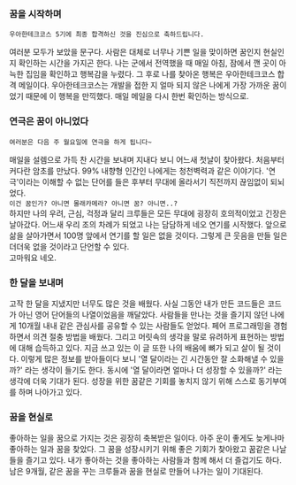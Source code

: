 
### 꿈을 시작하며
```
우아한테크코스 5기에 최종 합격하신 것을 진심으로 축하드립니다.
```
여러분 모두가 보았을 문구다.
사람은 대체로 너무나 기쁜 일을 맞이하면 꿈인지 현실인지 확인하는 시간을 가지곤 한다.
나는 군에서 전역했을 때 매일 아침, 잠에서 깬 곳이 아늑한 집임을 확인하고 행복감을 누렸다.
그 후로 나를 찾아온 행복은 우아한테크코스 합격 메일이다.
우아한테크코스는 개발을 접한 지 얼마 되지 않은 나에게 가장 가까운 꿈이었기 때문에 이 행복을 만끽했다.
매일 메일을 다시 한번 확인하는 방식으로.


### 연극은 꿈이 아니었다
```
여러분은 다음 주 월요일에 연극을 하게 됩니다~
```
매일을 설렘으로 가득 찬 시간을 보내며 지내다 보니 어느새 첫날이 찾아왔다.
처음부터 커다란 암초를 만났다. 99% 내향형 인간인 나에게는 청천벽력과 같은 이야기다.
'연극'이라는 이해할 수 없는 단어를 들은 후부터 무대에 올라서기 직전까지 끊임없이 되뇌었다.  
`이건 꿈인가? 아니면 몰래카메라? 아니면 꿈? 아니면..?`   
하지만 나의 우려, 근심, 걱정과 달리 크루들은 모든 무대에 굉장히 호의적이었고 긴장은 날아갔다.
어느새 우리 조의 차례가 되었고 나는 담담하게 네오 연기를 시작했다.
앞으로 삶을 살아가면서 100명 앞에서 연기를 할 일은 없을 것이다.
그렇게 큰 웃음을 만들 일은 더더욱 없을 것이라고 단언할 수 있다.    
고마워요 네오.

### 한 달을 보내며

고작 한 달을 지냈지만 너무도 많은 것을 배웠다.
사실 그동안 내가 만든 코드들은 코드가 아닌 영어 단어들의 나열이었음을 깨달았다.
사람들을 만나는 것을 즐기지 않던 나에게 10개월 내내 같은 관심사를 공유할 수 있는 사람들도 얻었다.
페어 프로그래밍을 경험하면서 의견 절충 방법을 배웠다.
그리고 머릿속의 생각을 말로 유려하게 표현하는 방법에 대해 습득하고 있다.
지금 쓰고 있는 이 글 또한 나의 배움에 뼈가 되고 살이 될 것이다.
이렇게 많은 정보를 받아들이다 보니 '열 달이라는 긴 시간동안 잘 소화해낼 수 있을까?' 라는 생각이 들기도 한다. 
동시에 '열 달이라면 얼마나 더 성장할 수 있을까?' 라는 생각에 더욱 기대가 된다. 
성장을 위한 꿈같은 기회를 놓치지 않기 위해 스스로 동기부여를 하며 나아가고 있다.

### 꿈을 현실로

좋아하는 일을 꿈으로 가지는 것은 굉장히 축복받은 일이다.
아주 운이 좋게도 늦게나마 좋아하는 일과 꿈을 찾았다.
그 꿈을 성장시키기 위해 좋은 기회가 찾아왔고 꿈같은 나날들을 즐기고 있다.
내가 좋아하는 것을 좋아하는 사람들과 함께 해서 더 즐겁기도 하다.
남은 9개월, 같은 꿈을 꾸는 크루들과 꿈을 현실로 만들어 나가는 일이 기대된다.

